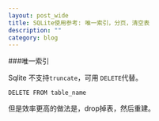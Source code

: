 ```yaml
---
layout: post_wide
title: SQLite使用参考: 唯一索引，分页，清空表
description: ""
category: blog
---
```


###唯一索引

Sqlite 不支持`truncate`，可用 `DELETE`代替。

```
DELETE FROM table_name
```

但是效率更高的做法是，drop掉表，然后重建。
